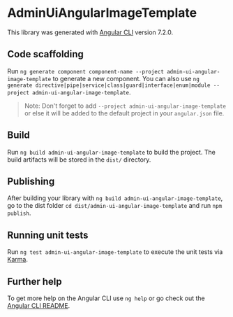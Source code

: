 # AdminUiAngularImageTemplate

This library was generated with [Angular CLI](https://github.com/angular/angular-cli) version 7.2.0.

## Code scaffolding

Run `ng generate component component-name --project admin-ui-angular-image-template` to generate a new component. You can also use `ng generate directive|pipe|service|class|guard|interface|enum|module --project admin-ui-angular-image-template`.
> Note: Don't forget to add `--project admin-ui-angular-image-template` or else it will be added to the default project in your `angular.json` file. 

## Build

Run `ng build admin-ui-angular-image-template` to build the project. The build artifacts will be stored in the `dist/` directory.

## Publishing

After building your library with `ng build admin-ui-angular-image-template`, go to the dist folder `cd dist/admin-ui-angular-image-template` and run `npm publish`.

## Running unit tests

Run `ng test admin-ui-angular-image-template` to execute the unit tests via [Karma](https://karma-runner.github.io).

## Further help

To get more help on the Angular CLI use `ng help` or go check out the [Angular CLI README](https://github.com/angular/angular-cli/blob/master/README.md).
